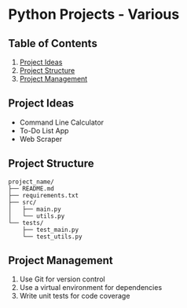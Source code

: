 # Python Projects - Various

## Table of Contents

1. [Project Ideas](#project-ideas)
2. [Project Structure](#project-structure)
3. [Project Management](#project-management)

## Project Ideas

- Command Line Calculator
- To-Do List App
- Web Scraper

## Project Structure

```
project_name/
├── README.md
├── requirements.txt
├── src/
│   ├── main.py
│   └── utils.py
└── tests/
    ├── test_main.py
    └── test_utils.py
```

## Project Management

1. Use Git for version control
2. Use a virtual environment for dependencies
3. Write unit tests for code coverage
